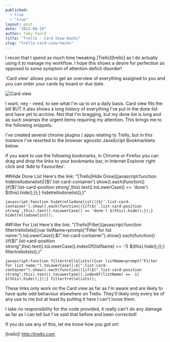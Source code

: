 ```yaml
---
published: 
  - true
  - "true"
layout: post
date: "2013-08-19"
author: Toby Foord
title: "Trello - Card View Hacks"
slug: "trello-card-view-hacks"
---
```


I recon that I spend as much time tweaking [Trello][trello] as I do actually using it to manage my workflow. I hope this shows a desire for perfection as opposed to some symptom of attention deficit disorder!

'Card view' allows you to get an overview of everything assigned to you and you can order your cards by board or due date.

![Card view](http://blog.trello.com/wp-content/uploads/2012/07/Screen-Shot-2012-07-12-at-1.35.59-PM.png)

I want, ney - need, to see what I'm up to on a daily basis. Card view fits the bill BUT it also shows a long history of everything I've put in the done list and have yet to archive. Not that I'm bragging, but my done list is long and as such swamps the urgent items requiring my attention. This brings me to the following snippets.

I've created several chrome plugins / apps relating to Trello, but in this instance I've resorted to the browser agnostic JavaScript Bookmarklets below:

If you want to use the following bookmarks, in Chrome or Firefox you can drag and drop the links to your bookmarks bar, in Internet Explorer right click and 'Add to Favourites'.

##Hide Done List
Here's the link: "[Trello|Hide Done](javascript:function hidetrellodonelist(\){$('.list-card-container'\).show(\).each(function(\){if($('.list-card-position strong',this\).text(\).toLowerCase(\) == 'done'\) $(this\).hide(\);}\);} hidetrellodonelist(\);)"

	javascript:function hidetrellodonelist(){$('.list-card-container').show().each(function(){if($('.list-card-position strong',this).text().toLowerCase() == 'done') $(this).hide();});} hidetrellodonelist();


##Filter For List
Here's the link: "[Trello|Filter](javascript:function filtertrellolists(\){var listName=prompt("Filter for list name:"\).toLowerCase(\);$(".list-card-container"\).show(\).each(function(\){if($(".list-card-position strong",this\).text(\).toLowerCase(\).indexOf(listName\) == -1\) $(this\).hide(\);}\);} filtertrellolists(\);)"

	javascript:function filtertrellolists(){var listName=prompt("Filter for list name:").toLowerCase();$(".list-card-container").show().each(function(){if($(".list-card-position strong",this).text().toLowerCase().indexOf(listName) == -1) $(this).hide();});} filtertrellolists();

These links only work on the Card view as far as I'm aware and are likely to have quite odd behaviour elsewhere on Trello. They'll likely only every be of any use to me but at least by putting it here I can't loose them.

I take no responsibility for the code provided, it really can't do any damage as far as I can tell but I've said that before and been corrected!

If you do use any of this, let me know how you got on!

[trello]! http://trello.com